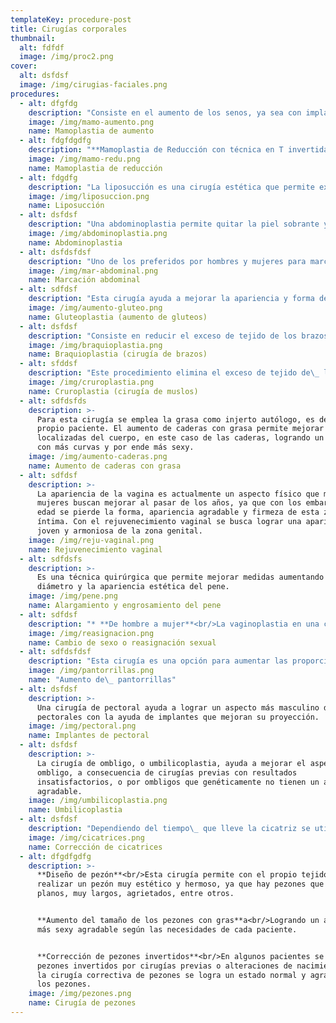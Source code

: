 ```yaml
---
templateKey: procedure-post
title: Cirugías corporales
thumbnail:
  alt: fdfdf
  image: /img/proc2.png
cover:
  alt: dsfdsf
  image: /img/cirugias-faciales.png
procedures:
  - alt: dfgfdg
    description: "Consiste en el aumento de los senos, ya sea con implantes mamarios o con grasa del propio cuerpo del paciente según sea el caso y las necesidades de cada uno.\_ utilizamos \_implantes de última tecnología y escogemos la mejor técnica según el tipo de senos, proporcionando así, resultados naturales y hermosos."
    image: /img/mamo-aumento.png
    name: Mamoplastia de aumento
  - alt: fdgfdgdfg
    description: "**Mamoplastia de Reducción con técnica en T invertida.<br/>**Esta técnica se usa mayormente cuando los senos presentan una gran pérdida de volumen y elasticidad, ya que la técnica de T invertida aunque deja un cicatriz más grande, permite mayor elevación\_ y proyección de los senos.\n\n\_**Mamoplastia de reducción con técnica periareolar.<br/>**Es una opción para algunas pacientes dependiendo de las expectativas de cada una.\n\nNo proyecta el seno tanto como la técnica en T invertida, pero evita tener la cicatriz a la que muchas mujeres evitan , puesto que la incisión se realiza alrededor\_ de la areola.\n\nExisten otras técnicas de mamoplastia de reducción pero se realizan según sea el caso del paciente .\_ cada una enfocada siempre en lograr un mejor aspecto estético del seno ."
    image: /img/mamo-redu.png
    name: Mamoplastia de reducción
  - alt: fdgdfg
    description: "La liposucción es una cirugía estética que permite extraer grasa acumulada en zonas localizadas del cuerpo, ya sea cara,\_ abdomen, espalda, brazos, piernas , caderas región glútea, entre otras. Para este procedimiento se utiliza una cánula especial que aspira la grasa con resultados positivos y sorprendentes."
    image: /img/liposuccion.png
    name: Liposucción
  - alt: dsfdsf
    description: "Una abdominoplastia permite quitar la piel sobrante y plicar o amarrar los músculos del abdomen. Esta cirugía\_ se realiza en mujeres, hombres o en pacientes según sus necesidades. En mujeres es muy común, sobre todo cuando han tenido hijos o cuando han perdido mucho peso.<br/>Por nuestra parte, realizamos una técnica personal que permite dejar una cintura más pequeña, un abdomen más plano\_ y un ombligo sin cicatriz externa."
    image: /img/abdominoplastia.png
    name: Abdominoplastia
  - alt: dsfdsfdsf
    description: "Uno de los preferidos por hombres y mujeres para marcar el abdomen es la lipo de alta definición o HD, conocida comúnmente como marcación abdominal.\_\n\nEsta cirugía que tiene como objetivo definir\_ la pared abdominal extrayendo la grasa localizada, mejora el aspecto del abdomen, haciéndolo más definido.\_\n\nEsta cirugía tiene indicaciones muy precisas según el tipo de paciente, para lograr buenos resultados, ya que no todos los pacientes son candidatos."
    image: /img/mar-abdominal.png
    name: Marcación abdominal
  - alt: sdfdsf
    description: "Esta cirugía ayuda a mejorar la apariencia y forma de los glúteos ya sea en hombres o mujeres. Existen varias formas de aumentar los gluteos que, comprende desde lipoinyección (inyección de la propia grasa del paciente) y no solamente en la región glútea sino en la cadera, hasta el levantamiento quirúrgico, o aumento con prótesis.\n\n\_\n\nEl tipo de levantamiento y aumento de glúteos, depende de las condiciones y anatomía\_ de cada paciente y de lo que se quiere lograr."
    image: /img/aumento-gluteo.png
    name: Gluteoplastia (aumento de gluteos)
  - alt: dsfdsf
    description: "Consiste en reducir el exceso de tejido de los brazos\_ por pérdida excesiva de peso o por envejecimiento. Se realiza una técnica que deja una cicatriz lineal en la cara interna del brazo, logrando un aspecto más delgado y sin dejar tejido sobrante."
    image: /img/braquioplastia.png
    name: Braquioplastia (cirugía de brazos)
  - alt: sfddsf
    description: "Este procedimiento elimina el exceso de tejido de\_ la parte interna de los muslos, ya sea por pérdida excesiva de peso o por envejecimiento.\_ Se realiza una técnica que deja una cicatriz lineal en la cara interna del muslo, logrando un aspecto más delgado y sin dejar tejido sobrante."
    image: /img/cruroplastia.png
    name: Cruroplastia (cirugía de muslos)
  - alt: sdfdsfds
    description: >-
      Para esta cirugía se emplea la grasa como injerto autólogo, es decir, del
      propio paciente. El aumento de caderas con grasa permite mejorar las zonas
      localizadas del cuerpo, en este caso de las caderas, logrando un cuerpo
      con más curvas y por ende más sexy.
    image: /img/aumento-caderas.png
    name: Aumento de caderas con grasa
  - alt: sdfdsf
    description: >-
      La apariencia de la vagina es actualmente un aspecto físico que muchas
      mujeres buscan mejorar al pasar de los años, ya que con los embarazos y la
      edad se pierde la forma, apariencia agradable y firmeza de esta zona
      íntima. Con el rejuvenecimiento vaginal se busca lograr una apariencia más
      joven y armoniosa de la zona genital.
    image: /img/reju-vaginal.png
    name: Rejuvenecimiento vaginal
  - alt: sdfdsfs
    description: >-
      Es una técnica quirúrgica que permite mejorar medidas aumentando el
      diámetro y la apariencia estética del pene.
    image: /img/pene.png
    name: Alargamiento y engrosamiento del pene
  - alt: sdfdsf
    description: "* **De hombre a mujer**<br/>La vaginoplastia en una cirugía que consiste en hacer una vagina de forma parcial o total según sea el caso, y dependiendo del caso se utilizan\_ los genitales propios del paciente  para realizar la parte externa  e interna  de la vagina.\n* **De mujer a hombre**<br/>En el cambio de sexo de mujer a hombre se realiza un pene con los tejidos locales o distantes previamente diseñados. Este proceso consiste en\_ 3 tiempos quirúrgicos. En el primer tiempo se realiza en neo-pene (nuevo pene), en el segundo tiempo los testículos e implantes de pene, y en el tercer tiempo las mejoras estéticas necesarias."
    image: /img/reasignacion.png
    name: Cambio de sexo o reasignación sexual
  - alt: sdfdsfdsf
    description: "Esta cirugía es una opción para aumentar las proporciones de las pantorrillas, ya sea por necesidad estética o por ausencia del desarrollo del músculo de forma congénita o adquirido por una patología.\n\n\_\n\nEl aumento de las pantorrillas consiste en colocar implantes de pantorrillas\_ que mejoran el aspecto de las piernas con resultados muy naturales y armoniosos en los miembros inferiores de cada paciente."
    image: /img/pantorrillas.png
    name: "Aumento de\_ pantorrillas"
  - alt: dsfdsf
    description: >-
      Una cirugía de pectoral ayuda a lograr un aspecto más masculino de los
      pectorales con la ayuda de implantes que mejoran su proyección.
    image: /img/pectoral.png
    name: Implantes de pectoral
  - alt: dsfdsf
    description: >-
      La cirugía de ombligo, o umbilicoplastia, ayuda a mejorar el aspecto del
      ombligo, a consecuencia de cirugías previas con resultados
      insatisfactorios, o por ombligos que genéticamente no tienen un aspecto
      agradable.
    image: /img/umbilicoplastia.png
    name: Umbilicoplastia
  - alt: dsfdsf
    description: "Dependiendo del tiempo\_ que lleve la cicatriz se utilizan procedimientos quirúrgicos que combinan técnicas de infiltración de grasa más resección de la cicatriz."
    image: /img/cicatrices.png
    name: Corrección de cicatrices
  - alt: dfgdfgdfg
    description: >-
      **Diseño de pezón**<br/>Esta cirugía permite con el propio tejido del seno
      realizar un pezón muy estético y hermoso, ya que hay pezones que son
      planos, muy largos, agrietados, entre otros.


      **Aumento del tamaño de los pezones con gras**a<br/>Logrando un aspecto
      más sexy agradable según las necesidades de cada paciente.


      **Corrección de pezones invertidos**<br/>En algunos pacientes se presentan
      pezones invertidos por cirugías previas o alteraciones de nacimientos, con
      la cirugía correctiva de pezones se logra un estado normal y agradable de
      los pezones.
    image: /img/pezones.png
    name: Cirugía de pezones
---
```


